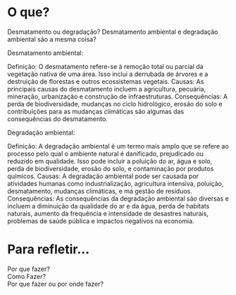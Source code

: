 # O que?
Desmatamento ou degradação?
Desmatamento ambiental e degradação ambiental são a mesma coisa?

Desmatamento ambiental:

Definição: O desmatamento refere-se à remoção total ou parcial da vegetação nativa de uma área. Isso inclui a derrubada de árvores e a destruição de florestas e outros ecossistemas vegetais.
Causas: As principais causas do desmatamento incluem a agricultura, pecuária, mineração, urbanização e construção de infraestruturas.
Consequências: A perda de biodiversidade, mudanças no ciclo hidrológico, erosão do solo e contribuições para as mudanças climáticas são algumas das consequências do desmatamento.

Degradação ambiental:

Definição: A degradação ambiental é um termo mais amplo que se refere ao processo pelo qual o ambiente natural é danificado, prejudicado ou reduzido em qualidade. Isso pode incluir a poluição do ar, água e solo, perda de biodiversidade, erosão do solo, e contaminação por produtos químicos.
Causas: A degradação ambiental pode ser causada por atividades humanas como industrialização, agricultura intensiva, poluição, desmatamento, mudanças climáticas, e má gestão de resíduos.
Consequências: As consequências da degradação ambiental são diversas e incluem a diminuição da qualidade do ar e da água, perda de habitats naturais, aumento da frequência e intensidade de desastres naturais, problemas de saúde pública e impactos negativos na economia.

# Para refletir...
Por que fazer?  
Como Fazer?  
Por que fazer ou por onde fazer?

